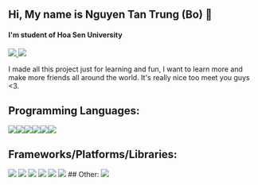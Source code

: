 ## Hi, My name is Nguyen Tan Trung (Bo) 👋
#### I'm student of Hoa Sen University
<a href=https://www.instagram.com/tenrungone_/> <img src="https://img.shields.io/badge/-Instagram-833AB4?style=plastic&logo=Instagram"> </a>
<a href=https://www.linkedin.com/in/nguyen-trung-021616211/> <img src="https://img.shields.io/badge/-LinkedIn-0e76a8?style=plastic&logo=linkedIn"> </a>


I made all this project just for learning and fun, I want to learn more and make more friends all around the world. It's really nice too meet you guys <3. 

## Programming Languages:
<img src="https://img.shields.io/badge/javascript-%23323330.svg?style=for-the-badge&logo=javascript&logoColor=%23F7DF1E"><img src="https://img.shields.io/badge/html5-%23E34F26.svg?style=for-the-badge&logo=html5&logoColor=white"><img src="https://img.shields.io/badge/css3-%231572B6.svg?style=for-the-badge&logo=css3&logoColor=white"><img src="https://img.shields.io/badge/typescript-%23007ACC.svg?style=for-the-badge&logo=typescript&logoColor=white"><img src="https://img.shields.io/badge/python-3670A0?style=for-the-badge&logo=python&logoColor=ffdd54"><img src="https://img.shields.io/badge/dart-%230175C2.svg?style=for-the-badge&logo=dart&logoColor=white">

## Frameworks/Platforms/Libraries:
<img src="https://img.shields.io/badge/angular-%23DD0031.svg?style=for-the-badge&logo=angular&logoColor=white">
<img src="https://img.shields.io/badge/NPM-%23000000.svg?style=for-the-badge&logo=npm&logoColor=white">
<img src="https://img.shields.io/badge/express.js-%23404d59.svg?style=for-the-badge&logo=express&logoColor=%2361DAFB">
<img src="https://img.shields.io/badge/bootstrap-%23563D7C.svg?style=for-the-badge&logo=bootstrap&logoColor=white">
<img src="https://img.shields.io/badge/Flutter-%2302569B.svg?style=for-the-badge&logo=Flutter&logoColor=white">
<img src="https://img.shields.io/badge/react-%2320232a.svg?style=for-the-badge&logo=react&logoColor=%2361DAFB">
## Other:


<img src="https://github-readme-stats.vercel.app/api?username=nguyentantrung2000&theme=github_dark&show_icons=true&count_private=true">









